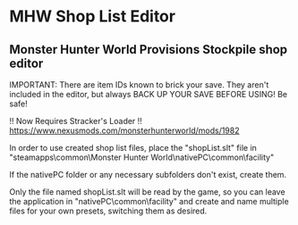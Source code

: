 # MHW Shop List Editor
Monster Hunter World Provisions Stockpile shop editor
-------------------------------------------------------
IMPORTANT:
There are item IDs known to brick your save. They aren't included in the editor, but always BACK UP YOUR SAVE BEFORE USING! Be safe!

!! Now Requires Stracker's Loader !!
https://www.nexusmods.com/monsterhunterworld/mods/1982

In order to use created shop list files, place the "shopList.slt" file in "steamapps\common\Monster Hunter World\nativePC\common\facility" 

If the nativePC folder or any necessary subfolders don't exist, create them.  
  
Only the file named shopList.slt will be read by the game, so you can leave the application in "nativePC\common\facility" and create and name multiple files for your own presets, switching them as desired.
